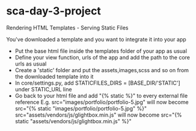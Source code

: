 # sca-day-3-project
 Rendering HTML Templates - Serving Static Files

You've downloaded a template and you want to integrate it into your app
- Put the base html file inside the templates folder of your app as usual
- Define your view function, urls of the app and add the path to the core urls as usual
- Create a 'static' folder and put the assets,images,scss and so on from the downloaded template into it
- In core/settings.py, add STATICFILES_DIRS = [BASE_DIR/'STATIC'] under STATIC_URL line
- Go back to your html file and add "{% static  %}" to every external file reference
E.g. src="images/portfolio/portfolio-5.jpg" will now become src="{% static "images/portfolio/portfolio-5.jpg" %}"
    src="assets/vendors/js/glightbox.min.js"  will now become src="{% static "assets/vendors/js/glightbox.min.js" %}"